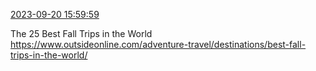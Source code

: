 [2023-09-20 15:59:59](https://mstdn.social/@hill_wanderer/111098304885553647)

The 25 Best Fall Trips in the World <a href="https://www.outsideonline.com/adventure-travel/destinations/best-fall-trips-in-the-world/" target="_blank" rel="nofollow noopener noreferrer" translate="no">https://www.outsideonline.com/adventure-travel/destinations/best-fall-trips-in-the-world/</a>